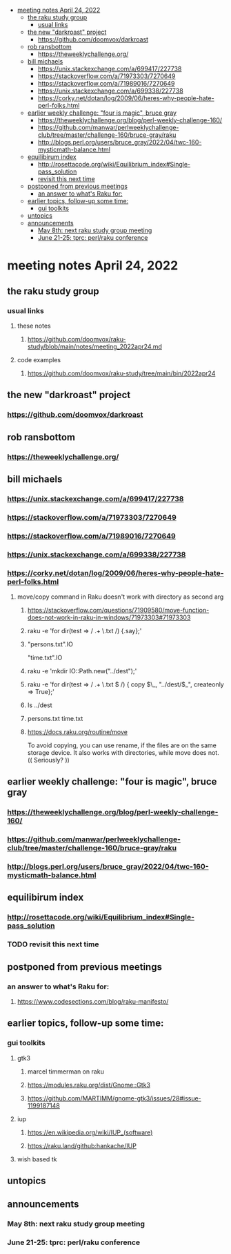 - [meeting notes April 24, 2022](#orgd2f9a3f)
  - [the raku study group](#orgdc7c36f)
    - [usual links](#org027c8ea)
  - [the new "darkroast" project](#orgb07fbfe)
    - [<https://github.com/doomvox/darkroast>](#org794b107)
  - [rob ransbottom](#org3456cd7)
    - [<https://theweeklychallenge.org/>](#org319e4a4)
  - [bill michaels](#org14fe480)
    - [<https://unix.stackexchange.com/a/699417/227738>](#org68a896d)
    - [<https://stackoverflow.com/a/71973303/7270649>](#orgfa0c296)
    - [<https://stackoverflow.com/a/71989016/7270649>](#orgdbad8af)
    - [<https://unix.stackexchange.com/a/699338/227738>](#orgc11483b)
    - [<https://corky.net/dotan/log/2009/06/heres-why-people-hate-perl-folks.html>](#org9665931)
  - [earlier weekly challenge: "four is magic", bruce gray](#org4a8e617)
    - [<https://theweeklychallenge.org/blog/perl-weekly-challenge-160/>](#org4426cff)
    - [<https://github.com/manwar/perlweeklychallenge-club/tree/master/challenge-160/bruce-gray/raku>](#orgb62661f)
    - [<http://blogs.perl.org/users/bruce_gray/2022/04/twc-160-mysticmath-balance.html>](#orgaa145ee)
  - [equilibirum index](#org6407c68)
    - [<http://rosettacode.org/wiki/Equilibrium_index#Single-pass_solution>](#org0eeb8af)
    - [revisit this next time](#org941cb8c)
  - [postponed from previous meetings](#org6fd29e7)
    - [an answer to what's Raku for:](#org11ec14a)
  - [earlier topics, follow-up some time:](#org9984700)
    - [gui toolkits](#orge0c1a62)
  - [untopics](#org7856ead)
  - [announcements](#org15ebc90)
    - [May 8th: next raku study group meeting](#org4596f75)
    - [June 21-25: tprc: perl/raku conference](#orgae045f9)


<a id="orgd2f9a3f"></a>

# meeting notes April 24, 2022


<a id="orgdc7c36f"></a>

## the raku study group


<a id="org027c8ea"></a>

### usual links

1.  these notes

    1.  <https://github.com/doomvox/raku-study/blob/main/notes/meeting_2022apr24.md>

2.  code examples

    1.  <https://github.com/doomvox/raku-study/tree/main/bin/2022apr24>


<a id="orgb07fbfe"></a>

## the new "darkroast" project


<a id="org794b107"></a>

### <https://github.com/doomvox/darkroast>


<a id="org3456cd7"></a>

## rob ransbottom


<a id="org319e4a4"></a>

### <https://theweeklychallenge.org/>


<a id="org14fe480"></a>

## bill michaels


<a id="org68a896d"></a>

### <https://unix.stackexchange.com/a/699417/227738>


<a id="orgfa0c296"></a>

### <https://stackoverflow.com/a/71973303/7270649>


<a id="orgdbad8af"></a>

### <https://stackoverflow.com/a/71989016/7270649>


<a id="orgc11483b"></a>

### <https://unix.stackexchange.com/a/699338/227738>


<a id="org9665931"></a>

### <https://corky.net/dotan/log/2009/06/heres-why-people-hate-perl-folks.html>

1.  move/copy command in Raku doesn't work with directory as second arg

    1.  <https://stackoverflow.com/questions/71909580/move-function-does-not-work-in-raku-in-windows/71973303#71973303>
    
    2.  raku -e 'for dir(test => / .+ \\.txt /) {.say};'
    
    3.  "persons.txt".IO
    
        "time.txt".IO
    
    4.  raku -e 'mkdir IO::Path.new("../dest");'
    
    5.  raku -e 'for dir(test => / .+ \\.txt $ /) { copy $\_, "../dest/$\_", createonly => True};'
    
    6.  ls ../dest
    
    7.  persons.txt time.txt
    
    8.  <https://docs.raku.org/routine/move>
    
        To avoid copying, you can use rename, if the files are on the same storage device. It also works with directories, while move does not. (( Seriously? ))


<a id="org4a8e617"></a>

## earlier weekly challenge: "four is magic", bruce gray


<a id="org4426cff"></a>

### <https://theweeklychallenge.org/blog/perl-weekly-challenge-160/>


<a id="orgb62661f"></a>

### <https://github.com/manwar/perlweeklychallenge-club/tree/master/challenge-160/bruce-gray/raku>


<a id="orgaa145ee"></a>

### <http://blogs.perl.org/users/bruce_gray/2022/04/twc-160-mysticmath-balance.html>


<a id="org6407c68"></a>

## equilibirum index


<a id="org0eeb8af"></a>

### <http://rosettacode.org/wiki/Equilibrium_index#Single-pass_solution>


<a id="org941cb8c"></a>

### TODO revisit this next time


<a id="org6fd29e7"></a>

## postponed from previous meetings


<a id="org11ec14a"></a>

### an answer to what's Raku for:

1.  <https://www.codesections.com/blog/raku-manifesto/>


<a id="org9984700"></a>

## earlier topics, follow-up some time:


<a id="orge0c1a62"></a>

### gui toolkits

1.  gtk3

    1.  marcel timmerman on raku
    
    2.  <https://modules.raku.org/dist/Gnome::Gtk3>
    
    3.  <https://github.com/MARTIMM/gnome-gtk3/issues/28#issue-1199187148>

2.  iup

    1.  <https://en.wikipedia.org/wiki/IUP_(software)>
    
    2.  <https://raku.land/github:hankache/IUP>

3.  wish based tk


<a id="org7856ead"></a>

## untopics


<a id="org15ebc90"></a>

## announcements


<a id="org4596f75"></a>

### May 8th: next raku study group meeting


<a id="orgae045f9"></a>

### June 21-25: tprc: perl/raku conference
